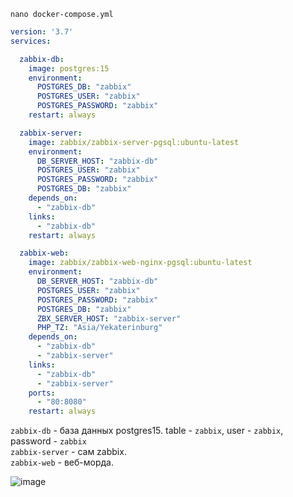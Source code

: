 ```
nano docker-compose.yml
```

```yaml
version: '3.7'
services:

  zabbix-db:
    image: postgres:15
    environment:
      POSTGRES_DB: "zabbix"
      POSTGRES_USER: "zabbix"
      POSTGRES_PASSWORD: "zabbix"
    restart: always

  zabbix-server:
    image: zabbix/zabbix-server-pgsql:ubuntu-latest
    environment:
      DB_SERVER_HOST: "zabbix-db"
      POSTGRES_USER: "zabbix"
      POSTGRES_PASSWORD: "zabbix"
      POSTGRES_DB: "zabbix"
    depends_on:
      - "zabbix-db"
    links:
      - "zabbix-db"
    restart: always

  zabbix-web:
    image: zabbix/zabbix-web-nginx-pgsql:ubuntu-latest
    environment:
      DB_SERVER_HOST: "zabbix-db"
      POSTGRES_USER: "zabbix"
      POSTGRES_PASSWORD: "zabbix"
      POSTGRES_DB: "zabbix"
      ZBX_SERVER_HOST: "zabbix-server"
      PHP_TZ: "Asia/Yekaterinburg"
    depends_on:
      - "zabbix-db"
      - "zabbix-server"
    links:
      - "zabbix-db"
      - "zabbix-server"
    ports:
      - "80:8080"
    restart: always
```

`zabbix-db` - база данных postgres15. table - `zabbix`, user - `zabbix`, password - `zabbix`  
`zabbix-server` - сам zabbix.  
`zabbix-web` - веб-морда.  

![image](https://github.com/abdurrah1m/Professionals_2024/assets/148451230/66fc6c08-d7fc-4cc1-be05-f492cd492edd)
